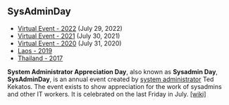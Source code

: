 ## SysAdminDay

+ [Virtual Event - 2022](/2022/VirtualEvent) (July 29, 2022)
+ [Virtual Event - 2021](/2021/VirtualEvent) (July 30, 2021)
+ [Virtual Event - 2020](/2020/VirtualEvent) (July 31, 2020)
+ [Laos - 2019](/2019/Laos)
+ [Thailand - 2017](https://www.facebook.com/pg/sysadminthailand/photos/?tab=album&album_id=303193886821648)

**System Administrator Appreciation Day**, also known as **Sysadmin Day**, **SysAdminDay**, is an annual event created by [system administrator](https://en.wikipedia.org/wiki/System_administrator) Ted Kekatos. The event exists to show appreciation for the work of sysadmins and other IT workers. It is celebrated on the last Friday in July. [[wiki]](https://en.wikipedia.org/wiki/System_Administrator_Appreciation_Day)
